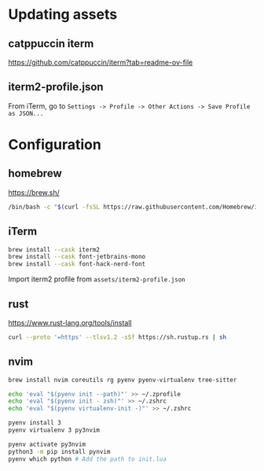 # Updating assets

## catppuccin iterm

https://github.com/catppuccin/iterm?tab=readme-ov-file

## iterm2-profile.json

From iTerm, go to ```Settings -> Profile -> Other Actions -> Save Profile as JSON...```

# Configuration

## homebrew

https://brew.sh/

```bash
/bin/bash -c "$(curl -fsSL https://raw.githubusercontent.com/Homebrew/install/HEAD/install.sh)"
```

## iTerm

```bash
brew install --cask iterm2
brew install --cask font-jetbrains-mono
brew install --cask font-hack-nerd-font
```

Import iterm2 profile from ```assets/iterm2-profile.json```

## rust

https://www.rust-lang.org/tools/install

```bash
curl --proto '=https' --tlsv1.2 -sSf https://sh.rustup.rs | sh
```

## nvim

```bash
brew install nvim coreutils rg pyenv pyenv-virtualenv tree-sitter
```

```bash
echo 'eval "$(pyenv init --path)"' >> ~/.zprofile
echo 'eval "$(pyenv init - zsh)"' >> ~/.zshrc
echo 'eval "$(pyenv virtualenv-init -)"' >> ~/.zshrc
```

```bash
pyenv install 3
pyenv virtualenv 3 py3nvim
```

```bash
pyenv activate py3nvim
python3 -m pip install pynvim
pyenv which python # Add the path to init.lua
```
